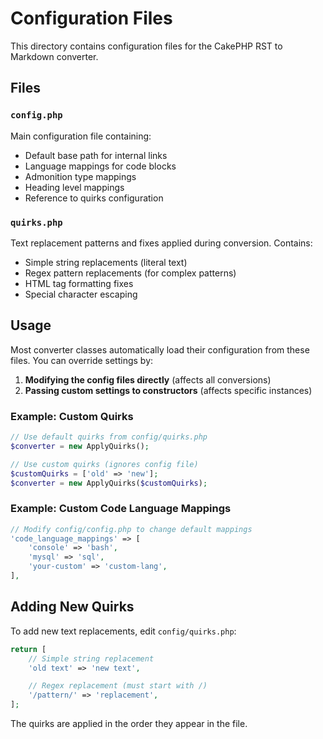 # Configuration Files

This directory contains configuration files for the CakePHP RST to Markdown converter.

## Files

### `config.php`
Main configuration file containing:
- Default base path for internal links
- Language mappings for code blocks
- Admonition type mappings
- Heading level mappings
- Reference to quirks configuration

### `quirks.php`
Text replacement patterns and fixes applied during conversion. Contains:
- Simple string replacements (literal text)
- Regex pattern replacements (for complex patterns)
- HTML tag formatting fixes
- Special character escaping

## Usage

Most converter classes automatically load their configuration from these files. You can override settings by:

1. **Modifying the config files directly** (affects all conversions)
2. **Passing custom settings to constructors** (affects specific instances)

### Example: Custom Quirks

```php
// Use default quirks from config/quirks.php
$converter = new ApplyQuirks();

// Use custom quirks (ignores config file)
$customQuirks = ['old' => 'new'];
$converter = new ApplyQuirks($customQuirks);
```

### Example: Custom Code Language Mappings

```php
// Modify config/config.php to change default mappings
'code_language_mappings' => [
    'console' => 'bash',
    'mysql' => 'sql',
    'your-custom' => 'custom-lang',
],
```

## Adding New Quirks

To add new text replacements, edit `config/quirks.php`:

```php
return [
    // Simple string replacement
    'old text' => 'new text',

    // Regex replacement (must start with /)
    '/pattern/' => 'replacement',
];
```

The quirks are applied in the order they appear in the file.